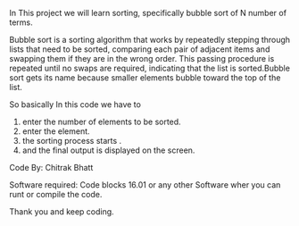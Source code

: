 In This project we will learn sorting,
specifically bubble sort of N number of terms.


Bubble sort is a sorting algorithm that works by repeatedly stepping through lists that need to be sorted,
comparing each pair of adjacent items and swapping them if they are in the wrong order. 
This passing procedure is repeated until no swaps are required, 
indicating that the list is sorted.Bubble sort gets its name because smaller elements bubble toward the top of the list.


So basically In this code we have to 
1. enter the number of elements to be sorted.
2. enter the element.
3. the sorting process starts .
4. and the final output is displayed on the screen.


Code By: Chitrak Bhatt

Software required:
Code blocks 16.01 or any other Software wher you can runt or compile the code.



Thank you and keep coding.

